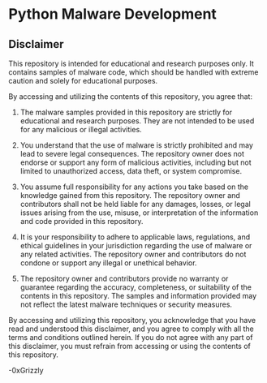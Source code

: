# Python Malware Development

## Disclaimer

This repository is intended for educational and research purposes only. It contains samples of malware code, which should be handled with extreme caution and solely for educational purposes.

By accessing and utilizing the contents of this repository, you agree that:

1) The malware samples provided in this repository are strictly for educational and research purposes. They are not intended to be used for any malicious or illegal activities.

2) You understand that the use of malware is strictly prohibited and may lead to severe legal consequences. The repository owner does not endorse or support any form of malicious activities, including but not limited to unauthorized access, data theft, or system compromise.

3) You assume full responsibility for any actions you take based on the knowledge gained from this repository. The repository owner and contributors shall not be held liable for any damages, losses, or legal issues arising from the use, misuse, or interpretation of the information and code provided in this repository.

4) It is your responsibility to adhere to applicable laws, regulations, and ethical guidelines in your jurisdiction regarding the use of malware or any related activities. The repository 
owner and contributors do not condone or support any illegal or unethical behavior.

5) The repository owner and contributors provide no warranty or guarantee regarding the accuracy, completeness, or suitability of the contents in this repository. The samples and information provided may not reflect the latest malware techniques or security measures.

By accessing and utilizing this repository, you acknowledge that you have read and understood this disclaimer, and you agree to comply with all the terms and conditions outlined herein. 
If you do not agree with any part of this disclaimer, you must refrain from accessing or using the contents of this repository.

-0xGrizzly
